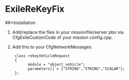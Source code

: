 # ExileReKeyFix

##>Installation

1. Add/replace the files in your missionfile/server pbo via CfgExileCustomCode of your mission config.cpp.

2. Add this to your CfgNetworkMessages.
    
        class rekeyVehicleRequest
        {
	          module = "object_vehicle";
	          parameters[] = {"STRING","STRING","SCALAR"};
        };
